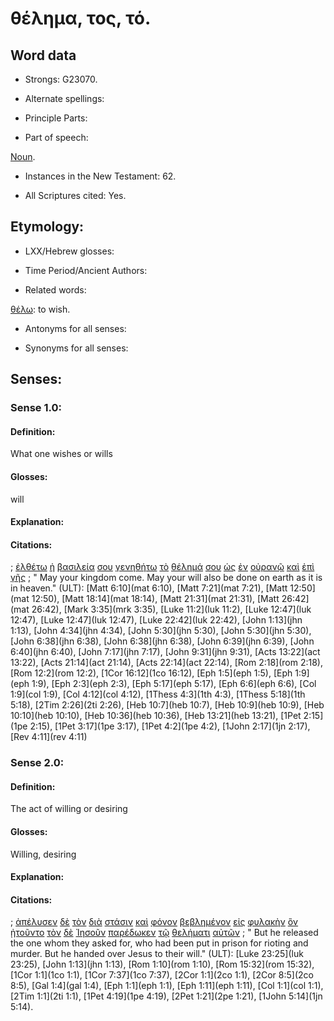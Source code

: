 # θέλημα, τος, τό.

<!-- Status: S2=NeedsFinalCheck -->
<!-- Lexica used for edits: BDAG, LN, FFM, A-S  -->

## Word data

* Strongs: G23070.


* Alternate spellings:

* Principle Parts: 

* Part of speech: 

[Noun](http://ugg.readthedocs.io/en/latest/noun.html). 

* Instances in the New Testament: 62.

* All Scriptures cited: Yes.

## Etymology: 

* LXX/Hebrew glosses: 

* Time Period/Ancient Authors: 

* Related words: 

[θέλω](../G23090/01.md): to wish.

* Antonyms for all senses:

* Synonyms for all senses: 

## Senses:

### Sense 1.0: 

#### Definition: 

What one wishes or wills

#### Glosses:

will

#### Explanation:

#### Citations: 

; [ἐλθέτω](../G20640/01.md) [ἡ](../G35880/01.md) [βασιλεία](../G09320/01.md) [σου](../G47710/01.md) [γενηθήτω](../G10960/01.md) [τὸ](../G35880/01.md) [θέλημά](../G23070/01.md) [σου](../G47710/01.md) [ὡς](../G56130/01.md) [ἐν](../G17220/01.md) [οὐρανῷ](../G37720/01.md) [καὶ](../G25320/01.md) [ἐπὶ](../G19090/01.md) [γῆς](../G10930/01.md)
; " May your kingdom come. May your will also be done on earth as it is in heaven." (ULT): 
[Matt 6:10](mat 6:10),  [Matt 7:21](mat 7:21),  [Matt 12:50](mat 12:50),  [Matt 18:14](mat 18:14),  [Matt 21:31](mat 21:31),  [Matt 26:42](mat 26:42),  [Mark 3:35](mrk 3:35),  [Luke 11:2](luk 11:2),  [Luke 12:47](luk 12:47),  [Luke 12:47](luk 12:47),  [Luke 22:42](luk 22:42),  [John 1:13](jhn 1:13),  [John 4:34](jhn 4:34),  [John 5:30](jhn 5:30),  [John 5:30](jhn 5:30),  [John 6:38](jhn 6:38),  [John 6:38](jhn 6:38),  [John 6:39](jhn 6:39),  [John 6:40](jhn 6:40),  [John 7:17](jhn 7:17),  [John 9:31](jhn 9:31),  [Acts 13:22](act 13:22),  [Acts 21:14](act 21:14),  [Acts 22:14](act 22:14),  [Rom 2:18](rom 2:18),  [Rom 12:2](rom 12:2),  [1Cor 16:12](1co 16:12),  [Eph 1:5](eph 1:5),  [Eph 1:9](eph 1:9),  [Eph 2:3](eph 2:3),  [Eph 5:17](eph 5:17),  [Eph 6:6](eph 6:6),  [Col 1:9](col 1:9),  [Col 4:12](col 4:12),  [1Thess 4:3](1th 4:3),  [1Thess 5:18](1th 5:18),  [2Tim 2:26](2ti 2:26),  [Heb 10:7](heb 10:7),  [Heb 10:9](heb 10:9),  [Heb 10:10](heb 10:10),  [Heb 10:36](heb 10:36),  [Heb 13:21](heb 13:21),  [1Pet 2:15](1pe 2:15),  [1Pet 3:17](1pe 3:17),  [1Pet 4:2](1pe 4:2),  [1John 2:17](1jn 2:17),  [Rev 4:11](rev 4:11)

### Sense 2.0: 

#### Definition: 

The act of willing or desiring

#### Glosses:

Willing, desiring

#### Explanation:

#### Citations: 

; [ἀπέλυσεν](../G06300/01.md) [δὲ](../G11610/01.md) [τὸν](../G35880/01.md) [διὰ](../G12230/01.md) [στάσιν](../G47140/01.md) [καὶ](../G25320/01.md) [φόνον](../G54080/01.md) [βεβλημένον](../G09060/01.md) [εἰς](../G15190/01.md) [φυλακὴν](../G54380/01.md) [ὃν](../G37390/01.md) [ᾐτοῦντο](../G01540/01.md) [τὸν](../G35880/01.md) [δὲ](../G11610/01.md) [Ἰησοῦν](../G24240/01.md) [παρέδωκεν](../G38600/01.md) [τῷ](../G35880/01.md) [θελήματι](../G23070/01.md) [αὐτῶν](../G08460/01.md)
; " But he released the one whom they asked for, who had been put in prison for rioting and murder. But he handed over Jesus to their will." (ULT): 
[Luke 23:25](luk 23:25),  [John 1:13](jhn 1:13),  [Rom 1:10](rom 1:10),  [Rom 15:32](rom 15:32),  [1Cor 1:1](1co 1:1),  [1Cor 7:37](1co 7:37),  [2Cor 1:1](2co 1:1),  [2Cor 8:5](2co 8:5),  [Gal 1:4](gal 1:4),  [Eph 1:1](eph 1:1),  [Eph 1:11](eph 1:11),  [Col 1:1](col 1:1),  [2Tim 1:1](2ti 1:1),  [1Pet 4:19](1pe 4:19),  [2Pet 1:21](2pe 1:21),  [1John 5:14](1jn 5:14).
